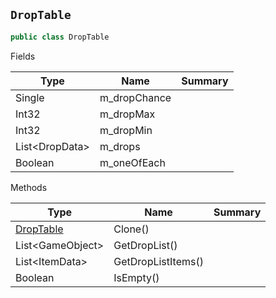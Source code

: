 ## `DropTable`

```csharp
public class DropTable

```

Fields

| Type | Name | Summary | 
| --- | --- | --- | 
| Single | m_dropChance |  | 
| Int32 | m_dropMax |  | 
| Int32 | m_dropMin |  | 
| List&lt;DropData&gt; | m_drops |  | 
| Boolean | m_oneOfEach |  | 


Methods

| Type | Name | Summary | 
| --- | --- | --- | 
| [DropTable](./DropTable.md) | Clone() |  | 
| List&lt;GameObject&gt; | GetDropList() |  | 
| List&lt;ItemData&gt; | GetDropListItems() |  | 
| Boolean | IsEmpty() |  | 


